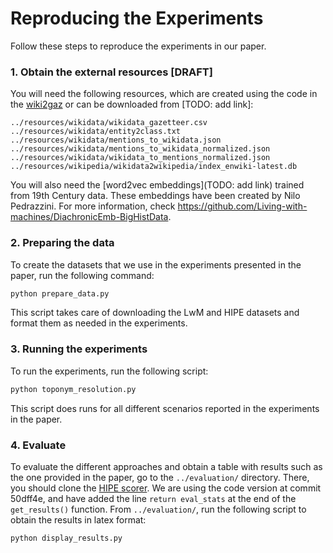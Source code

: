 # Reproducing the Experiments

Follow these steps to reproduce the experiments in our paper.

### 1. Obtain the external resources [DRAFT]

You will need the following resources, which are created using the code in the [wiki2gaz](https://github.com/Living-with-machines/wiki2gaz) or can be downloaded from [TODO: add link]:
```
../resources/wikidata/wikidata_gazetteer.csv
../resources/wikidata/entity2class.txt
../resources/wikidata/mentions_to_wikidata.json
../resources/wikidata/mentions_to_wikidata_normalized.json
../resources/wikidata/wikidata_to_mentions_normalized.json
../resources/wikipedia/wikidata2wikipedia/index_enwiki-latest.db
```

You will also need the [word2vec embeddings](TODO: add link) trained from 19th Century data. These embeddings have been created by Nilo Pedrazzini. For more information, check https://github.com/Living-with-machines/DiachronicEmb-BigHistData.

### 2. Preparing the data

To create the datasets that we use in the experiments presented in the paper, run the following command:
```bash
python prepare_data.py
```
This script takes care of downloading the LwM and HIPE datasets and format them as needed in the experiments.

### 3. Running the experiments

To run the experiments, run the following script:
```bash
python toponym_resolution.py
```
This script does runs for all different scenarios reported in the experiments in the paper.

### 4. Evaluate

To evaluate the different approaches and obtain a table with results such as the one provided in the paper, go to the `../evaluation/` directory. There, you should clone the [HIPE scorer](https://github.com/hipe-eval/HIPE-scorer). We are using the code version at commit 50dff4e, and have added the line `return eval_stats` at the end of the `get_results()` function. From `../evaluation/`, run the following script to obtain the results in latex format:
```bash
python display_results.py
```